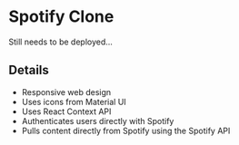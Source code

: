 # Spotify Clone

Still needs to be deployed...
<!-- Latest clone deployed at [https://clone-17c3b.web.app/](https://clone-17c3b.web.app/) . -->

## Details

- Responsive web design
- Uses icons from Material UI
- Uses React Context API
- Authenticates users directly with Spotify
- Pulls content directly from Spotify using the Spotify API